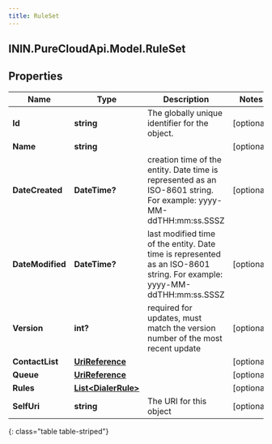 ```yaml
---
title: RuleSet
---
```

## ININ.PureCloudApi.Model.RuleSet

## Properties

|Name | Type | Description | Notes|
|------------ | ------------- | ------------- | -------------|
| **Id** | **string** | The globally unique identifier for the object. | [optional] |
| **Name** | **string** |  | [optional] |
| **DateCreated** | **DateTime?** | creation time of the entity. Date time is represented as an ISO-8601 string. For example: yyyy-MM-ddTHH:mm:ss.SSSZ | [optional] |
| **DateModified** | **DateTime?** | last modified time of the entity. Date time is represented as an ISO-8601 string. For example: yyyy-MM-ddTHH:mm:ss.SSSZ | [optional] |
| **Version** | **int?** | required for updates, must match the version number of the most recent update | [optional] |
| **ContactList** | [**UriReference**](UriReference.html) |  | [optional] |
| **Queue** | [**UriReference**](UriReference.html) |  | [optional] |
| **Rules** | [**List&lt;DialerRule&gt;**](DialerRule.html) |  | [optional] |
| **SelfUri** | **string** | The URI for this object | [optional] |
{: class="table table-striped"}


